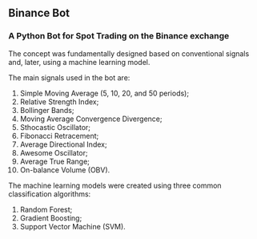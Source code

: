 ## Binance Bot

### A Python Bot for Spot Trading on the Binance exchange

The concept was fundamentally designed based on conventional signals and, later, using a machine learning model.

The main signals used in the bot are:
1. Simple Moving Average (5, 10, 20, and 50 periods);
2. Relative Strength Index;
3. Bollinger Bands;
4. Moving Average Convergence Divergence;
5. Sthocastic Oscillator;
6. Fibonacci Retracement;
7. Average Directional Index;
8. Awesome Oscillator;
9. Average True Range;
10. On-balance Volume (OBV).


The machine learning models were created using three common classification algorithms:
1. Random Forest;
2. Gradient Boosting;
3. Support Vector Machine (SVM).


